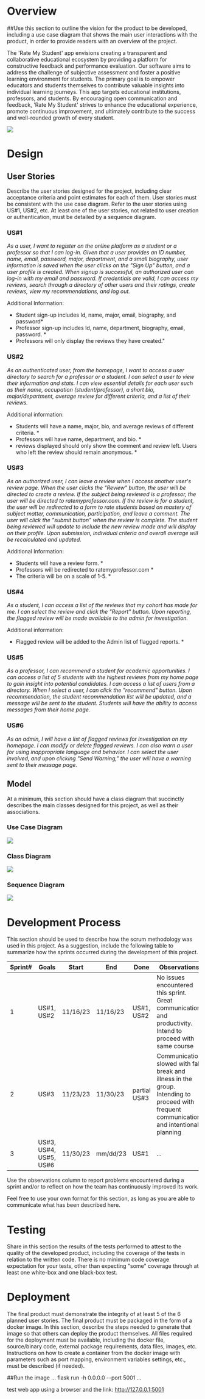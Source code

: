 # Overview

##Use this section to outline the vision for the product to be developed, including a use case diagram that shows the main user interactions with the product, in order to provide readers with an overview of the project.

The 'Rate My Student' app envisions creating a transparent and collaborative educational ecosystem by providing a platform for constructive feedback and performance evaluation. Our software aims to address the challenge of subjective assessment and foster a positive learning environment for students. The primary goal is to empower educators and students themselves to contribute valuable insights into individual learning journeys. This app targets educational institutions, professors, and students. By encouraging open communication and feedback, 'Rate My Student' strives to enhance the educational experience, promote continuous improvement, and ultimately contribute to the success and well-rounded growth of every student.

![](images/logo.jpeg)

# Design

## User Stories

Describe the user stories designed for the project, including clear acceptance criteria and point estimates for each of them. User stories must be consistent with the use case diagram. Refer to the user stories using US#1, US#2, etc. At least one of the user stories, not related to user creation or authentication, must be detailed by a sequence diagram. 

### US#1

*As a user, I want to register on the online platform as a student or a professor so that I can log-in. Given that a user provides an ID number, name, email, password, major, department, and a small biography, user information is saved when the user clicks on the "Sign Up" button, and a user profile is created. When signup is successful, an authorized user can log-in with my email and password. If credentials are valid, I can access my reviews, search through a directory of other users and their ratings, create reviews, view my recommendations, and log out.*

Additional Information:
* Student sign-up includes Id, name, major, email, biography, and password*
* Professor sign-up includes Id, name, department, biography, email, password. *
* Professors will only display the reviews they have created."

### US#2 

*As an authenticated user, from the homepage, I want to access a user directory to search for a professor or a student. I can select a user to view their information and stats. I can view essential details for each user such as their name, occupation (student/professor), a short bio, major/department, average review for different criteria, and a list of their reviews.* 

Additional information:

* Students will have a name, major, bio, and average reviews of different criteria. *
* Professors will have name, department, and bio. *
* reviews displayed should only show the comment and review left. Users who left the review should remain anonymous. *

### US#3 
*As an authorized user, I can leave a review when I access another user's review page. When the user clicks the "Review" button, the user will be directed to create a review. If the subject being reviewed is a professor, the user will be directed to ratemyprofessor.com. If the review is for a student, the user will be redirected to a form to rate students based on mastery of subject matter, communication, participation, and leave a comment. The user will click the "submit button" when the review is complete. The student being reviewed will update to include the new review made and will display on their profile. Upon submission, individual criteria and overall average will be recalculated and updated.*

Additional Information: 
* Students will have a review form. *
* Professors will be redirected to ratemyprofessor.com *
* The criteria will be on a scale of 1-5. *

### US#4 

*As a student, I can access a list of the reviews that my cohort has made for me. I can select the review and click the "Report" button. Upon reporting, the flagged review will be made available to the admin for investigation.*

Additional information: 
* Flagged review will be added to the Admin list of flagged reports. *

### US#5 

*As a professor, I can recommend a student for academic opportunities. I can access a list of  5 students with the highest reviews from my home page to gain insight into potential candidates. I can access a list of users from a directory. When I select a user, I can click the "recommend" button. Upon recommendation, the student recommendation list will be updated, and a message will be sent to the student. Students will have the ability to access messages from their home page.*

### US#6

*As an admin, I will have a list of flagged reviews for investigation on my homepage. I can modify or delete flagged reviews. I can also warn a user for using inappropriate language and behavior. I can select the user involved, and upon clicking "Send Warning," the user will have a warning sent to their message page.*


## Model 

At a minimum, this section should have a class diagram that succinctly describes the main classes designed for this project, as well as their associations.
### Use Case Diagram

![](images/useCaseDiagram.png)

### Class Diagram

![](images/umlClassDiagram.png)

### Sequence Diagram

![](images/sequenceDiagramUS2.png)

# Development Process 

This section should be used to describe how the scrum methodology was used in this project. As a suggestion, include the following table to summarize how the sprints occurred during the development of this project.

|Sprint#|Goals|Start|End|Done|Observations|
|---|---|---|---|---|---|
|1|US#1, US#2|11/16/23|11/16/23|US#1, US#2|No issues encountered this sprint. Great communication and productivity. Intend to proceed with same course|
|2|US#3|11/23/23|11/30/23|partial US#3|Communication slowed with fall break and illness in the group. Intending to proceed with frequent communication and intentional planning|
|3|US#3, US#4, US#5, US#6|11/30/23|mm/dd/23|US#1|...|

Use the observations column to report problems encountered during a sprint and/or to reflect on how the team has continuously improved its work.

Feel free to use your own format for this section, as long as you are able to communicate what has been described here.

# Testing 

Share in this section the results of the tests performed to attest to the quality of the developed product, including the coverage of the tests in relation to the written code. There is no minimum code coverage expectation for your tests, other than expecting "some" coverage through at least one white-box and one black-box test.

# Deployment 

The final product must demonstrate the integrity of at least 5 of the 6 planned user stories. The final product must be packaged in the form of a docker image. In this section, describe the steps needed to generate that image so that others can deploy the product themselves. All files required for the deployment must be available, including the docker file, source/binary code, external package requirements, data files, images, etc. Instructions on how to create a container from the docker image with parameters such as port mapping, environment variables settings, etc., must be described (if needed). 

##Run the image 
...
flask run -h 0.0.0.0 --port 5001
...

test web app using a browser and the link:
http://127.0.0.1:5001